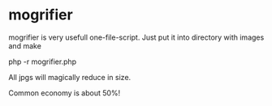 mogrifier
=========

mogrifier is very usefull one-file-script. Just put it into directory with images and make

php -r mogrifier.php 

All jpgs will magically reduce in size.

Common economy is about 50%!
